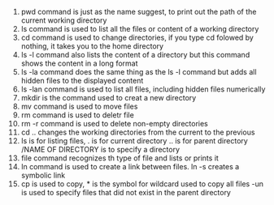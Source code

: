 1. pwd command is just as the name suggest, to print out the path of the current working directory
2. ls command is used to list all the files or content of a working directory
3. cd command is used to change directories, if you type cd folowed by nothing, it takes you to the home directory
4. ls -l command also lists the content of a directory but this command shows the content in a long format
5. ls -la command does the same thing as the ls -l command but adds all hidden files to the displayed content
6. ls -lan command is used to list all files, including hidden files numerically
7. mkdir is the command used to creat a new directory
8. mv command is used to move files
9. rm command is used to deletr file
10. rm -r command is used to delete non-empty directories
11. cd .. changes the working directories from the current to the previous
12. ls is for listing files, . is for current directory .. is for parent directory /NAME OF DIRECTORY is to specify a directory
13. file command recognizes th type of file and lists or prints it
14. ln command is used to create a link between files. ln -s creates a symbolic link
15. cp is used to copy, * is the symbol for wildcard used to copy all files -un is used to specify files that did not exist in the parent directory
